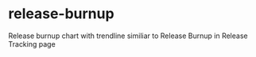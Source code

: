 # release-burnup
Release burnup chart with trendline similiar to Release Burnup in Release Tracking page
